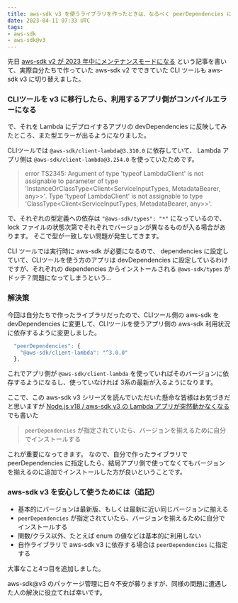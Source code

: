 ```yaml
---
title: aws-sdk v3 を使うライブラリを作ったときは、なるべく peerDependencies に設定しよう
date: 2023-04-11 07:33 UTC
tags: 
- aws-sdk
- aws-sdk@v3
---
```


先日 [aws-sdk v2 が 2023 年中にメンテナンスモードになる](/2023/04/06/aws-sdk-v2-will-be-mentenance-mode-in-2023.html) という記事を書いて、実際自分たちで作っていた aws-sdk v2 でできていた CLI ツールも aws-sdk v3 に切り替えました。

### CLIツールを v3 に移行したら、利用するアプリ側がコンパイルエラーになる

で、それを Lambda にデプロイするアプリの devDependencies に反映してみたところ、また型エラーが出るようになりました。

CLIツールでは `@aws-sdk/client-lambda@3.310.0` に依存していて、 Lambda アプリ側は `@aws-sdk/client-lambda@3.254.0` を使っていたためです。

>  error TS2345: Argument of type 'typeof LambdaClient' is not assignable to parameter of type 'InstanceOrClassType<Client<ServiceInputTypes, MetadataBearer, any>>'.
      Type 'typeof LambdaClient' is not assignable to type 'ClassType<Client<ServiceInputTypes, MetadataBearer, any>>'.

で、それぞれの型定義への依存は `"@aws-sdk/types": "*"` になっているので、lock ファイルの状態次第でそれぞれでバージョンが異なるものが入る場合があります。
そこで型が一致しない問題が発生してきます。

CLI ツールでは実行時に aws-sdk が必要になるので、 dependencies に設定していて、CLIツールを使う方のアプリは devDependencies に設定しているわけですが、それぞれの dependencies からインストールされる `@aws-sdk/types` がドッチ？問題になってしまうという...

### 解決策

今回は自分たちで作ったライブラリだったので、CLIツール側の aws-sdk を devDependencies に変更して、CLIツールを使うアプリ側の aws-sdk 利用状況に依存するように変更しました。

```javascript
  "peerDependencies": {
    "@aws-sdk/client-lambda": "^3.0.0"
  },
```

これでアプリ側が `@aws-sdk/client-lambda` を使っていればそのバージョンに依存するようになるし、使っていなければ 3系の最新が入るようになります。

ここで、この aws-sdk v3 シリーズを読んでいただいた懸命な皆様はお気づきだと思いますが [Node.js v18 / aws-sdk v3 の Lambda アプリが突然動かなくなる](/2023/04/05/aws-sdk-v3-changed-enum-to-const.html) でも書いた

> `peerDependencies` が指定されていたら、バージョンを揃えるために自分でインストールする

これが重要になってきます。
なので、自分で作ったライブラリで peerDependencies に指定したら、結局アプリ側で使ってなくてもバージョンを揃えるのに追加でインストールした方が良いということです。

### aws-sdk v3 を安心して使うためには（追記）

- 基本的にバージョンは最新版、もしくは最新に近い同じバージョンに揃える
- `peerDependencies` が指定されていたら、バージョンを揃えるために自分でインストールする
- 関数/クラス以外、たとえば enum の値などは基本的に利用しない
- 自作ライブラリで aws-sdk v3 に依存する場合は `peerDependencies` に指定する

大事なこと4つ目を追加しました。

aws-sdk@v3 のパッケージ管理に日々不安が募りますが、同様の問題に遭遇した人の解決に役立てれば幸いです。
